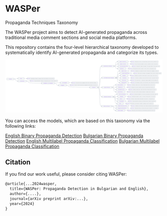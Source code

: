 # WASPer
Propaganda Techniques Taxonomy

The WASPer project aims to detect AI-generated propaganda across traditional media comment sections and social media platforms.

This repository contains the four-level hierarchical taxonomy developed to systematically identify AI-generated propaganda and categorize its types.

![Alt text](WASPer_taxonomy.png?raw=true)

You can access the models, which are based on this taxonomy via the following links:

[English Binary Propaganda Detection](https://huggingface.co/identrics/EN_propaganda_detector)
[Bulgarian Binary Propaganda Detection](https://huggingface.co/identrics/BG_propaganda_detector)
[English Multilabel Propaganda Classification](https://huggingface.co/identrics/EN_propaganda_classifier)
[Bulgarian Multilabel Propaganda Classification](https://huggingface.co/identrics/BG_propaganda_classifier)

## Citation

If you find our work useful, please consider citing WASPer:

```
@article{...2024wasper,
  title={WASPer: Propaganda Detection in Bulgarian and English}, 
  author={....},
  journal={arXiv preprint arXiv:...},
  year={2024}
}
```
